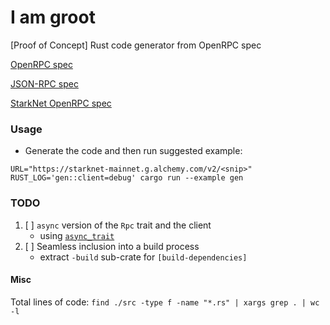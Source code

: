 I am groot
==========

[Proof of Concept] Rust code generator from OpenRPC spec

[OpenRPC spec](https://spec.open-rpc.org/)

[JSON-RPC spec](https://www.jsonrpc.org/specification)

[StarkNet OpenRPC spec](https://github.com/starkware-libs/starknet-specs)

### Usage

* Generate the code and then run suggested example:

```
URL="https://starknet-mainnet.g.alchemy.com/v2/<snip>" RUST_LOG='gen::client=debug' cargo run --example gen
```

### TODO

1. [ ] `async` version of the `Rpc` trait and the client
   - using [`async_trait`](https://docs.rs/async-trait/latest/async_trait/)
1. [ ] Seamless inclusion into a build process
   - extract `-build` sub-crate for `[build-dependencies]`

#### Misc

Total lines of code: `find ./src -type f -name "*.rs" | xargs grep . | wc -l`

